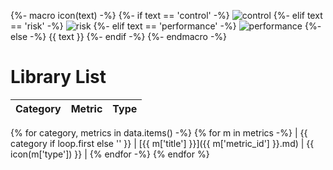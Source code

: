 {%- macro icon(text) -%}
    {%- if text == 'control' -%}
        ![control](https://img.shields.io/badge/CONTROL-1E90FF)
    {%- elif text == 'risk' -%}
        ![risk](https://img.shields.io/badge/RISK-DC143C)
    {%- elif text == 'performance' -%}
        ![performance](https://img.shields.io/badge/PERFORMANCE-32CD32)
    {%- else -%}
        {{ text }}
    {%- endif -%}
{%- endmacro -%}

# Library List

| Category | Metric | Type |
|----------|--------|------|
{% for category, metrics in data.items() -%}
  {% for m in metrics -%}
| {{ category if loop.first else '' }} | [{{ m['title'] }}]({{ m['metric_id'] }}.md) | {{ icon(m['type']) }} |
  {% endfor -%}
{% endfor %}
